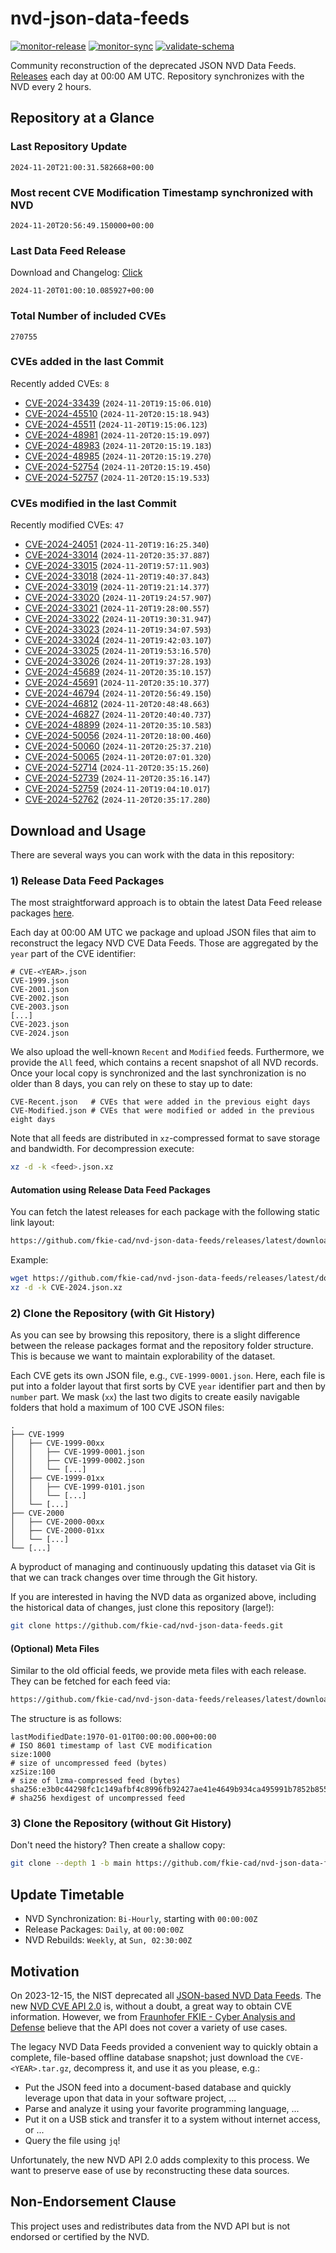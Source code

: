 # nvd-json-data-feeds

[![monitor-release](https://github.com/fkie-cad/nvd-json-data-feeds/actions/workflows/monitor_release.yml/badge.svg)](https://github.com/fkie-cad/nvd-json-data-feeds/actions/workflows/monitor_release.yml)
[![monitor-sync](https://github.com/fkie-cad/nvd-json-data-feeds/actions/workflows/monitor_sync.yml/badge.svg)](https://github.com/fkie-cad/nvd-json-data-feeds/actions/workflows/monitor_sync.yml)
[![validate-schema](https://github.com/fkie-cad/nvd-json-data-feeds/actions/workflows/validate_schema.yml/badge.svg)](https://github.com/fkie-cad/nvd-json-data-feeds/actions/workflows/validate_schema.yml)

Community reconstruction of the deprecated JSON NVD Data Feeds.
[Releases](https://github.com/fkie-cad/nvd-json-data-feeds/releases/latest) each day at 00:00 AM UTC.
Repository synchronizes with the NVD every 2 hours.

## Repository at a Glance

### Last Repository Update

```plain
2024-11-20T21:00:31.582668+00:00
```

### Most recent CVE Modification Timestamp synchronized with NVD

```plain
2024-11-20T20:56:49.150000+00:00
```

### Last Data Feed Release

Download and Changelog: [Click](https://github.com/fkie-cad/nvd-json-data-feeds/releases/latest)

```plain
2024-11-20T01:00:10.085927+00:00
```

### Total Number of included CVEs

```plain
270755
```

### CVEs added in the last Commit

Recently added CVEs: `8`

- [CVE-2024-33439](CVE-2024/CVE-2024-334xx/CVE-2024-33439.json) (`2024-11-20T19:15:06.010`)
- [CVE-2024-45510](CVE-2024/CVE-2024-455xx/CVE-2024-45510.json) (`2024-11-20T20:15:18.943`)
- [CVE-2024-45511](CVE-2024/CVE-2024-455xx/CVE-2024-45511.json) (`2024-11-20T19:15:06.123`)
- [CVE-2024-48981](CVE-2024/CVE-2024-489xx/CVE-2024-48981.json) (`2024-11-20T20:15:19.097`)
- [CVE-2024-48983](CVE-2024/CVE-2024-489xx/CVE-2024-48983.json) (`2024-11-20T20:15:19.183`)
- [CVE-2024-48985](CVE-2024/CVE-2024-489xx/CVE-2024-48985.json) (`2024-11-20T20:15:19.270`)
- [CVE-2024-52754](CVE-2024/CVE-2024-527xx/CVE-2024-52754.json) (`2024-11-20T20:15:19.450`)
- [CVE-2024-52757](CVE-2024/CVE-2024-527xx/CVE-2024-52757.json) (`2024-11-20T20:15:19.533`)


### CVEs modified in the last Commit

Recently modified CVEs: `47`

- [CVE-2024-24051](CVE-2024/CVE-2024-240xx/CVE-2024-24051.json) (`2024-11-20T19:16:25.340`)
- [CVE-2024-33014](CVE-2024/CVE-2024-330xx/CVE-2024-33014.json) (`2024-11-20T20:35:37.887`)
- [CVE-2024-33015](CVE-2024/CVE-2024-330xx/CVE-2024-33015.json) (`2024-11-20T19:57:11.903`)
- [CVE-2024-33018](CVE-2024/CVE-2024-330xx/CVE-2024-33018.json) (`2024-11-20T19:40:37.843`)
- [CVE-2024-33019](CVE-2024/CVE-2024-330xx/CVE-2024-33019.json) (`2024-11-20T19:21:14.377`)
- [CVE-2024-33020](CVE-2024/CVE-2024-330xx/CVE-2024-33020.json) (`2024-11-20T19:24:57.907`)
- [CVE-2024-33021](CVE-2024/CVE-2024-330xx/CVE-2024-33021.json) (`2024-11-20T19:28:00.557`)
- [CVE-2024-33022](CVE-2024/CVE-2024-330xx/CVE-2024-33022.json) (`2024-11-20T19:30:31.947`)
- [CVE-2024-33023](CVE-2024/CVE-2024-330xx/CVE-2024-33023.json) (`2024-11-20T19:34:07.593`)
- [CVE-2024-33024](CVE-2024/CVE-2024-330xx/CVE-2024-33024.json) (`2024-11-20T19:42:03.107`)
- [CVE-2024-33025](CVE-2024/CVE-2024-330xx/CVE-2024-33025.json) (`2024-11-20T19:53:16.570`)
- [CVE-2024-33026](CVE-2024/CVE-2024-330xx/CVE-2024-33026.json) (`2024-11-20T19:37:28.193`)
- [CVE-2024-45689](CVE-2024/CVE-2024-456xx/CVE-2024-45689.json) (`2024-11-20T20:35:10.157`)
- [CVE-2024-45691](CVE-2024/CVE-2024-456xx/CVE-2024-45691.json) (`2024-11-20T20:35:10.377`)
- [CVE-2024-46794](CVE-2024/CVE-2024-467xx/CVE-2024-46794.json) (`2024-11-20T20:56:49.150`)
- [CVE-2024-46812](CVE-2024/CVE-2024-468xx/CVE-2024-46812.json) (`2024-11-20T20:48:48.663`)
- [CVE-2024-46827](CVE-2024/CVE-2024-468xx/CVE-2024-46827.json) (`2024-11-20T20:40:40.737`)
- [CVE-2024-48899](CVE-2024/CVE-2024-488xx/CVE-2024-48899.json) (`2024-11-20T20:35:10.583`)
- [CVE-2024-50056](CVE-2024/CVE-2024-500xx/CVE-2024-50056.json) (`2024-11-20T20:18:00.460`)
- [CVE-2024-50060](CVE-2024/CVE-2024-500xx/CVE-2024-50060.json) (`2024-11-20T20:25:37.210`)
- [CVE-2024-50065](CVE-2024/CVE-2024-500xx/CVE-2024-50065.json) (`2024-11-20T20:07:01.320`)
- [CVE-2024-52714](CVE-2024/CVE-2024-527xx/CVE-2024-52714.json) (`2024-11-20T20:35:15.260`)
- [CVE-2024-52739](CVE-2024/CVE-2024-527xx/CVE-2024-52739.json) (`2024-11-20T20:35:16.147`)
- [CVE-2024-52759](CVE-2024/CVE-2024-527xx/CVE-2024-52759.json) (`2024-11-20T19:04:10.017`)
- [CVE-2024-52762](CVE-2024/CVE-2024-527xx/CVE-2024-52762.json) (`2024-11-20T20:35:17.280`)


## Download and Usage

There are several ways you can work with the data in this repository:

### 1) Release Data Feed Packages

The most straightforward approach is to obtain the latest Data Feed release packages [here](https://github.com/fkie-cad/nvd-json-data-feeds/releases/latest).

Each day at 00:00 AM UTC we package and upload JSON files that aim to reconstruct the legacy NVD CVE Data Feeds.
Those are aggregated by the `year` part of the CVE identifier:

```
# CVE-<YEAR>.json
CVE-1999.json
CVE-2001.json
CVE-2002.json
CVE-2003.json
[...]
CVE-2023.json
CVE-2024.json
```

We also upload the well-known `Recent` and `Modified` feeds.
Furthermore, we provide the `All` feed, which contains a recent snapshot of all NVD records.
Once your local copy is synchronized and the last synchronization is no older than 8 days, you can rely on these to stay up to date:

```plain
CVE-Recent.json   # CVEs that were added in the previous eight days
CVE-Modified.json # CVEs that were modified or added in the previous eight days
```

Note that all feeds are distributed in `xz`-compressed format to save storage and bandwidth.
For decompression execute:

```sh
xz -d -k <feed>.json.xz
```

#### Automation using Release Data Feed Packages

You can fetch the latest releases for each package with the following static link layout:

```sh
https://github.com/fkie-cad/nvd-json-data-feeds/releases/latest/download/CVE-<YEAR>.json.xz
```

Example:

```sh
wget https://github.com/fkie-cad/nvd-json-data-feeds/releases/latest/download/CVE-2024.json.xz
xz -d -k CVE-2024.json.xz
```

### 2) Clone the Repository (with Git History)

As you can see by browsing this repository, there is a slight difference between the release packages format and the repository folder structure.
This is because we want to maintain explorability of the dataset.

Each CVE gets its own JSON file, e.g., `CVE-1999-0001.json`.
Here, each file is put into a folder layout that first sorts by CVE `year` identifier part and then by `number` part.
We mask (`xx`) the last two digits to create easily navigable folders that hold a maximum of 100 CVE JSON files:

```plain
.
├── CVE-1999
│   ├── CVE-1999-00xx
│   │   ├── CVE-1999-0001.json
│   │   ├── CVE-1999-0002.json
│   │   └── [...]
│   ├── CVE-1999-01xx
│   │   ├── CVE-1999-0101.json
│   │   └── [...]
│   └── [...]
├── CVE-2000
│   ├── CVE-2000-00xx
│   ├── CVE-2000-01xx
│   └── [...]
└── [...]
```

A byproduct of managing and continuously updating this dataset via Git is that we can track changes over time through the Git history.

If you are interested in having the NVD data as organized above, including the historical data of changes, just clone this repository (large!):

```sh
git clone https://github.com/fkie-cad/nvd-json-data-feeds.git
```

#### (Optional) Meta Files

Similar to the old official feeds, we provide meta files with each release. They can be fetched for each feed via:

```sh
https://github.com/fkie-cad/nvd-json-data-feeds/releases/latest/download/CVE-<YEAR>.meta
```

The structure is as follows:

```plain
lastModifiedDate:1970-01-01T00:00:00.000+00:00                          # ISO 8601 timestamp of last CVE modification
size:1000                                                               # size of uncompressed feed (bytes)
xzSize:100                                                              # size of lzma-compressed feed (bytes)
sha256:e3b0c44298fc1c149afbf4c8996fb92427ae41e4649b934ca495991b7852b855 # sha256 hexdigest of uncompressed feed
```

### 3) Clone the Repository (without Git History)

Don't need the history? Then create a shallow copy:

```sh
git clone --depth 1 -b main https://github.com/fkie-cad/nvd-json-data-feeds.git
```


## Update Timetable

* NVD Synchronization: `Bi-Hourly`, starting with `00:00:00Z`
* Release Packages: `Daily`, at `00:00:00Z`
* NVD Rebuilds: `Weekly`, at `Sun, 02:30:00Z`


## Motivation

On 2023-12-15, the NIST deprecated all [JSON-based NVD Data Feeds](https://nvd.nist.gov/vuln/data-feeds#divRetirementBanner-1).
The new [NVD CVE API 2.0](https://nvd.nist.gov/developers/vulnerabilities) is, without a doubt, a great way to obtain CVE information.
However, we from [Fraunhofer FKIE - Cyber Analysis and Defense](https://www.fkie.fraunhofer.de/en/departments/cad.html) believe that the API does not cover a variety of use cases.

The legacy NVD Data Feeds provided a convenient way to quickly obtain a complete, file-based offline database snapshot; just download the `CVE-<YEAR>.tar.gz`, decompress it, and use it as you please, e.g.:

- Put the JSON feed into a document-based database and quickly leverage upon that data in your software project, ...
- Parse and analyze it using your favorite programming language, ...
- Put it on a USB stick and transfer it to a system without internet access, or ...
- Query the file using `jq`!

Unfortunately, the new NVD API 2.0 adds complexity to this process.
We want to preserve ease of use by reconstructing these data sources.

## Non-Endorsement Clause

This project uses and redistributes data from the NVD API but is not endorsed or certified by the NVD.